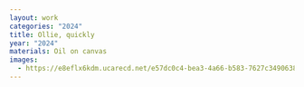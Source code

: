 ```yaml
---
layout: work
categories: "2024"
title: Ollie, quickly
year: "2024"
materials: Oil on canvas
images:
  - https://e8eflx6kdm.ucarecd.net/e57dc0c4-bea3-4a66-b583-7627c3490638/-/resize/2400/-/quality/lightest/-/format/auto/
---
```

